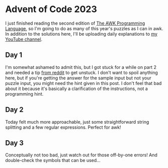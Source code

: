 # Advent of Code 2023

I just finished reading the second edition of [The AWK Programming
Language](https://awk.dev/), so I'm going to do as many of this year's puzzles
as I can in awk. In addition to the solutions here, I'll be uploading daily
explanations to [my YouTube channel](https://www.youtube.com/@bwestbro).

## Day 1

I'm somewhat ashamed to admit this, but I got stuck for a while on part 2 and
needed a tip [from reddit][reddit1] to get unstuck. I don't want to spoil
anything here, but if you're getting the answer for the sample input but not
your puzzle input, you might need the hint given in this post. I don't feel that
bad about it because it's basically a clarification of the instructions, not a
programming hint.

## Day 2

Today felt much more approachable, just some straightforward string splitting
and a few regular expressions. Perfect for awk!

## Day 3

Conceptually not too bad, just watch out for those off-by-one errors! And
double-check the symbols that can be used...

[reddit1]: https://www.reddit.com/r/adventofcode/comments/1884fpl/2023_day_1for_those_who_stuck_on_part_2/

